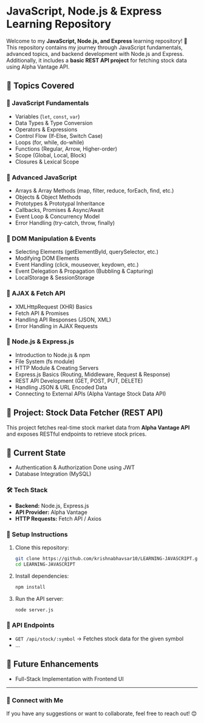 # JavaScript, Node.js & Express Learning Repository

Welcome to my **JavaScript, Node.js, and Express** learning repository! 🚀 This repository contains my journey through JavaScript fundamentals, advanced topics, and backend development with Node.js and Express. Additionally, it includes a **basic REST API project** for fetching stock data using Alpha Vantage API.

## 📌 Topics Covered

### 🔹 JavaScript Fundamentals
- Variables (`let`, `const`, `var`)
- Data Types & Type Conversion
- Operators & Expressions
- Control Flow (If-Else, Switch Case)
- Loops (for, while, do-while)
- Functions (Regular, Arrow, Higher-order)
- Scope (Global, Local, Block)
- Closures & Lexical Scope

### 🔹 Advanced JavaScript
- Arrays & Array Methods (map, filter, reduce, forEach, find, etc.)
- Objects & Object Methods
- Prototypes & Prototypal Inheritance
- Callbacks, Promises & Async/Await
- Event Loop & Concurrency Model
- Error Handling (try-catch, throw, finally)

### 🔹 DOM Manipulation & Events
- Selecting Elements (getElementById, querySelector, etc.)
- Modifying DOM Elements
- Event Handling (click, mouseover, keydown, etc.)
- Event Delegation & Propagation (Bubbling & Capturing)
- LocalStorage & SessionStorage

### 🔹 AJAX & Fetch API
- XMLHttpRequest (XHR) Basics
- Fetch API & Promises
- Handling API Responses (JSON, XML)
- Error Handling in AJAX Requests

### 🔹 Node.js & Express.js
- Introduction to Node.js & npm
- File System (fs module)
- HTTP Module & Creating Servers
- Express.js Basics (Routing, Middleware, Request & Response)
- REST API Development (GET, POST, PUT, DELETE)
- Handling JSON & URL Encoded Data
- Connecting to External APIs (Alpha Vantage Stock Data API)

## 📌 Project: Stock Data Fetcher (REST API)
This project fetches real-time stock market data from **Alpha Vantage API** and exposes RESTful endpoints to retrieve stock prices.

## 🚀 Current State
- Authentication & Authorization Done using JWT
- Database Integration (MySQL)
  
### 🛠️ Tech Stack
- **Backend:** Node.js, Express.js
- **API Provider:** Alpha Vantage
- **HTTP Requests:** Fetch API / Axios

### 🔧 Setup Instructions
1. Clone this repository:
   ```sh
   git clone https://github.com/krishnabhavsar10/LEARNING-JAVASCRIPT.git
   cd LEARNING-JAVASCRIPT
   ```
2. Install dependencies:
   ```sh
   npm install
   ```
3. Run the API server:
   ```sh
   node server.js
   ```

### 📌 API Endpoints
- `GET /api/stock/:symbol` → Fetches stock data for the given symbol
- ...

## 🚀 Future Enhancements
- Full-Stack Implementation with Frontend UI

---
### 📢 Connect with Me
If you have any suggestions or want to collaborate, feel free to reach out! 😊
